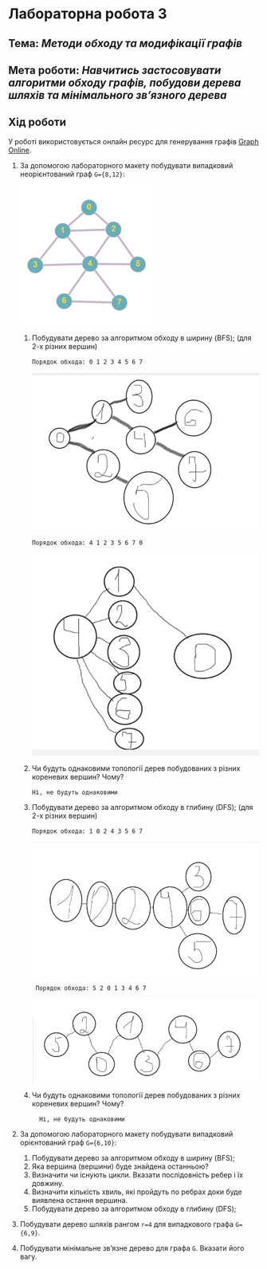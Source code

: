 # Лабораторна робота 3
## Тема: _Методи обходу та модифікації графів_
## Мета роботи: _Навчитись застосовувати алгоритми обходу графів, побудови дерева шляхів та мінімального зв’язного дерева_

## Хід роботи
У роботі використовується онлайн ресурс для генерування графів [Graph Online](https://graphonline.ru/).
1. За допомогою лабораторного макету побудувати випадковий неорієнтований граф `G={8,12}`:
    
    ![alt text](https://github.com/DanyloBarabash/Barabash_lab_totk_2021/blob/main/lab3/Graf1.png "Граф")

    
    1. Побудувати дерево за алгоритмом обходу в ширину (BFS); (для 2-х різних вершин)
          
           Порядок обхода: 0 1 2 3 4 5 6 7
           
          ![alt text](https://github.com/DanyloBarabash/Barabash_lab_totk_2021/blob/main/lab3/Tree1.png "Дерево1")
          
           
           Порядок обхода: 4 1 2 3 5 6 7 0
           
          ![alt text](https://github.com/DanyloBarabash/Barabash_lab_totk_2021/blob/main/lab3/Tree2.png "Дерево2")
           
    3. Чи будуть однаковими топології дерев побудованих з різних кореневих вершин? Чому?
    
           Ні, не будуть однаковими
          
    5. Побудувати дерево за алгоритмом обходу в глибину (DFS); (для 2-х різних вершин)

           Порядок обхода: 1 0 2 4 3 5 6 7
           
          ![alt text](https://github.com/DanyloBarabash/Barabash_lab_totk_2021/blob/main/lab3/DFS.png "DFS")
          
            Порядок обхода: 5 2 0 1 3 4 6 7
            
          ![alt text](https://github.com/DanyloBarabash/Barabash_lab_totk_2021/blob/main/lab3/DFS2.png "DFS2")
           
    7. Чи будуть однаковими топології дерев побудованих з різних кореневих вершин? Чому?
    
             Ні, не будуть однаковими

1. За допомогою лабораторного макету побудувати випадковий орієнтований граф `G={6,10}`:
    1. Побудувати дерево за алгоритмом обходу в ширину (BFS);
    1. Яка вершина (вершини) буде знайдена останньою?
    1. Визначити чи існують цикли. Вказати послідовність ребер і їх довжину.
    1. Визначити кількість хвиль, які пройдуть по ребрах доки буде виявлена остання вершина.
    1. Побудувати дерево за алгоритмом обходу в глибину (DFS);

1. Побудувати дерево шляхів рангом `r=4` для випадкового графа `G={6,9}`.

1. Побудувати мінімальне зв’язне дерево для графа `G`. Вказати його вагу.
